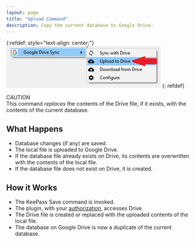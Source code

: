 ```yaml
---
layout: page
title: "Upload Command"
description: Copy the current database to Google Drive.
---
```


{:refdef: style="text-align: center;"}
![The Upload Command](../assets/img/upload.png)
{: refdef}

<div class="alert alert-warning text-dark" role="alert">
    <div>CAUTION</div>
    This command <em>replaces</em> the contents of the Drive file, if it exists,
    with the contents of the current database.
</div>

## What Happens
* Database changes (if any) are saved.
* The local file is uploaded to Google Drive.
* If the database file already exists on Drive, its contents are overwritten
with the contents of the local file.
* If the database file does not exist on Drive, it is created.


## How it Works
* The KeePass Save command is invoked.
* The plugin, with your [authorization](../misc/authorization), accesses
Drive.
* The Drive file is created or replaced with the uploaded contents of
the local file.
* The database on Google Drive is now a duplicate of the current database.